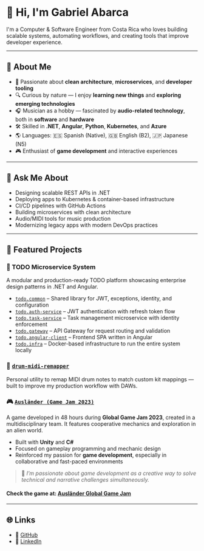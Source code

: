 # 👋 Hi, I'm Gabriel Abarca

I'm a Computer & Software Engineer from Costa Rica who loves building scalable systems, automating workflows, and creating tools that improve developer experience.

---

## 💼 About Me

- 🧠 Passionate about **clean architecture**, **microservices**, and **developer tooling**
- 🔍 Curious by nature — I enjoy **learning new things** and **exploring emerging technologies**
- 🎧 Musician as a hobby — fascinated by **audio-related technology**, both in **software** and **hardware**
- 🛠 Skilled in **.NET**, **Angular**, **Python**, **Kubernetes**, and **Azure**
- 🌎 Languages: 🇪🇸 Spanish (Native), 🇬🇧 English (B2), 🇯🇵 Japanese (N5)
- 🎮 Enthusiast of **game development** and interactive experiences

---

## 💬 Ask Me About

- Designing scalable REST APIs in .NET  
- Deploying apps to Kubernetes & container-based infrastructure  
- CI/CD pipelines with GitHub Actions  
- Building microservices with clean architecture  
- Audio/MIDI tools for music production  
- Modernizing legacy apps with modern DevOps practices

---

## 🚀 Featured Projects

### 🧱 TODO Microservice System  
A modular and production-ready TODO platform showcasing enterprise design patterns in .NET and Angular.

- [`todo.common`](https://github.com/Abstractize/todo.common) – Shared library for JWT, exceptions, identity, and configuration  
- [`todo.auth-service`](https://github.com/Abstractize/todo.auth-service) – JWT authentication with refresh token flow  
- [`todo.task-service`](https://github.com/Abstractize/todo.task-service) – Task management microservice with identity enforcement  
- [`todo.gateway`](https://github.com/Abstractize/todo.gateway) – API Gateway for request routing and validation  
- [`todo.angular-client`](https://github.com/Abstractize/todo.angular-client) – Frontend SPA written in Angular  
- [`todo.infra`](https://github.com/Abstractize/todo.infra) – Docker-based infrastructure to run the entire system locally

### 🥁 [`drum-midi-remapper`](https://github.com/Abstractize/drum-midi-remapper)  
Personal utility to remap MIDI drum notes to match custom kit mappings — built to improve my production workflow with DAWs.

### 🎮 [`Ausländer (Game Jam 2023)`](https://github.com/Abstractize/GameJam-2023)  
A game developed in 48 hours during **Global Game Jam 2023**, created in a multidisciplinary team. It features cooperative mechanics and exploration in an alien world.

- Built with **Unity** and **C#**  
- Focused on gameplay programming and mechanic design  
- Reinforced my passion for **game development**, especially in collaborative and fast-paced environments

> 🎯 *I’m passionate about game development as a creative way to solve technical and narrative challenges simultaneously.*

#### Check the game at: [Ausländer Global Game Jam](https://v3.globalgamejam.org/2023/games/ausländer-8)
---

## 🌐 Links

- 🐙 [GitHub](https://github.com/Abstractize)
- 🔗 [LinkedIn](https://www.linkedin.com/in/gabriel-abarca-aguilar-832900190/)
